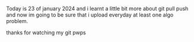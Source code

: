 Today is 23 of january 2024 and i learnt a little bit more about git pull push
and now im going to be sure that i upload everyday at least one algo
problem.

thanks for watching my git pwps
